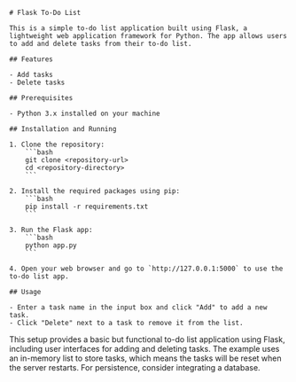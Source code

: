 ```
# Flask To-Do List

This is a simple to-do list application built using Flask, a lightweight web application framework for Python. The app allows users to add and delete tasks from their to-do list.

## Features

- Add tasks
- Delete tasks

## Prerequisites

- Python 3.x installed on your machine

## Installation and Running

1. Clone the repository:
    ```bash
    git clone <repository-url>
    cd <repository-directory>
    ```

2. Install the required packages using pip:
    ```bash
    pip install -r requirements.txt
    ```

3. Run the Flask app:
    ```bash
    python app.py
    ```

4. Open your web browser and go to `http://127.0.0.1:5000` to use the to-do list app.

## Usage

- Enter a task name in the input box and click "Add" to add a new task.
- Click "Delete" next to a task to remove it from the list.
```

This setup provides a basic but functional to-do list application using Flask, including user interfaces for adding and deleting tasks. The example uses an in-memory list to store tasks, which means the tasks will be reset when the server restarts. For persistence, consider integrating a database.